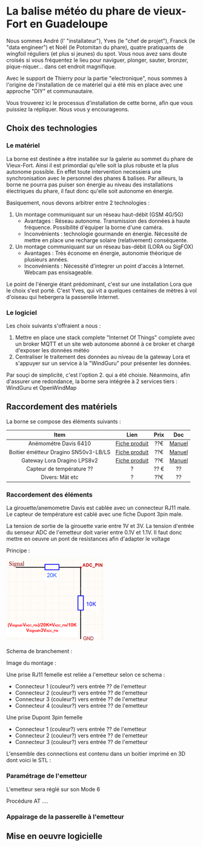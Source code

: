 # La balise météo du phare de vieux-Fort en Guadeloupe

Nous sommes André (l' "installateur"), Yves (le "chef de projet"), Franck (le "data engineer") et Noël (le Potomitan du phare), quatre pratiquants de wingfoil réguliers (et plus si jeunes) du spot. Vous nous avez sans doute croisés si vous fréquentez le lieu pour naviguer, plonger, sauter, bronzer, pique-niquer... dans cet endroit magnifique.

Avec le support de Thierry pour la partie "electronique", nous sommes à l'origine de l'installation de ce matériel qui a été mis en place avec une approche "DIY" et communautaire.

Vous trouverez ici le processus d'installation de cette borne, afin que vous puissiez la répliquer. Nous vous y encourageons.

## Choix des technologies

### Le matériel 

La borne est destinée a être installée sur la galerie au sommet du phare de Vieux-Fort. Ainsi il est primordial qu'elle soit la plus robuste et la plus autonome possible. En effet toute intervention necessiera une synchronisation avec le personnel des phares & balises. Par ailleurs, la borne ne pourra pas puiser son énergie au niveau des installations électriques du phare, il faut donc qu'elle soit autonome en énergie.

Basiquement, nous devons arbitrer entre 2 technologies :

1. Un montage communiquant sur un réseau haut-débit (GSM 4G/5G)
    * Avantages : Réseau autonome. Transmission des données à haute fréquence. Possibilité d'équiper la borne d'une caméra.
    * Inconvénients : technologie gourmande en énergie. Nécessité de mettre en place une recharge solaire (relativement) conséquente.
2. Un montage communiquant sur un réseau bas-débit (LORA ou SigFOX)
    * Avantages : Très économe en énergie, autonomie théorique de plusieurs années.
    * Inconvénients : Nécessité d'integrer un point d'accès à Internet. Webcam pas ensisageable.

Le point de l'énergie étant prédominant, c'est sur une installation Lora que le choix s'est porté. C'est Yves, qui vit a quelques centaines de mètres à vol d'oiseau qui hebergera la passerelle Internet.

### Le logiciel

Les choix suivants s'offraient a nous :

1. Mettre en place une stack complete "Internet Of Things" complete avec un broker MQTT et un site web autonome abonné à ce broker et chargé d'exposer les données météo
2. Centraliser le traitement des données au niveau de la gateway Lora et s'appuyer sur un service à la "WindGuru" pour présenter les données.

Par souçi de simplicité, c'est l'option 2. qui a été choisie. Néanmoins, afin d'assurer une redondance, la borne sera intégrée à 2 services tiers : WindGuru et OpenWindMap

## Raccordement des matériels

La borne se compose des éléments suivants :

| Item | Lien | Prix | Doc |
|:---:|:---:|:---:|:---:|
| Anémométre Davis 6410 |  [Fiche produit](https://www.davis-meteo.com/6410.php) | ??€ | [Manuel](https://www.meteo-shopping.com/fr/capteurs/109-anemometre-girouette-vantage-pro.html) |
| Boitier émétteur Dragino SN50v3-LB/LS | [Fiche produit](https://www.dragino.com/products/lora-lorawan-end-node/item/260-sn50v3-lb-ls.html)| ??€ | [Manuel](https://wiki.dragino.com/xwiki/bin/view/Main/User%20Manual%20for%20LoRaWAN%20End%20Nodes/SN50v3-LB/)|
| Gateway Lora Dragino LPS8v2 | [Fiche produit](https://www.dragino.com/products/lora-lorawan-gateway/item/228-lps8v2.html) | ??€ | [Manuel](https://wiki.dragino.com/xwiki/bin/view/Main/User%20Manual%20for%20LoRaWAN%20End%20Nodes/SN50v3-LB/) |
| Capteur de température ?? | ? | ?? €| ?? |
| Divers: Mât etc | ?| ??€ | ?? |

### Raccordement des éléments

La girouette/anemometre Davis est cablée avec un connecteur RJ11 male. Le capteur de température est cablé avec une fiche Dupont 3pin male.

La tension de sortie de la girouette varie entre 1V et 3V. La tension d'entrée du senseur ADC de l'emetteur doit varier entre 0.1V et 1.1V. Il faut donc mettre en oeuvre un pont de resistances afin d'adapter le voltage

Principe :

![Adaptation du voltage](medias/resistances.png)

Schema de branchement :

Image du montage :

Une prise RJ11 femelle est reliée a l'emetteur selon ce schema :
* Connecteur 1 (couleur?) vers entrée ?? de l'emetteur
* Connecteur 2 (couleur?) vers entrée ?? de l'emetteur
* Connecteur 3 (couleur?) vers entrée ?? de l'emetteur
* Connecteur 4 (couleur?) vers entrée ?? de l'emetteur

Une prise Dupont 3pin femelle
* Connecteur 1 (couleur?) vers entrée ?? de l'emetteur
* Connecteur 2 (couleur?) vers entrée ?? de l'emetteur
* Connecteur 3 (couleur?) vers entrée ?? de l'emetteur

L'ensemble des connections est contenu dans un boitier imprimé en 3D dont voici le STL : 

### Paramétrage de l'emetteur

L'emetteur sera réglé sur son Mode 6

Procédure AT ....

### Appairage de la passerelle à l'emetteur

## Mise en oeuvre logicielle


 

